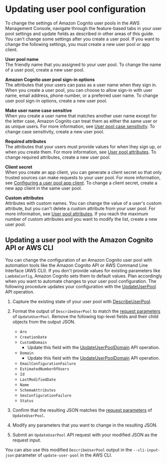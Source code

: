# Updating user pool configuration<a name="cognito-user-pool-updating"></a>

To change the settings of Amazon Cognito user pools in the AWS Management Console, navigate through the feature\-based tabs in your user pool settings and update fields as described in other areas of this guide\. You can't change some settings after you create a user pool\. If you want to change the following settings, you must create a new user pool or app client\.

**User pool name**  
The friendly name that you assigned to your user pool\. To change the name of a user pool, create a new user pool\.

**Amazon Cognito user pool sign\-in options**  
The attributes that your users can pass as a user name when they sign in\. When you create a user pool, you can choose to allow sign\-in with user name, email address, phone number, or a preferred user name\. To change user pool sign\-in options, create a new user pool\.

**Make user name case sensitive**  
When you create a user name that matches another user name except for the letter case, Amazon Cognito can treat them as either the same user or as unique users\. For more information, see [User pool case sensitivity](user-pool-case-sensitivity.md)\. To change case sensitivity, create a new user pool\.

**Required attributes**  
The attributes that your users must provide values for when they sign up, or when you create them\. For more information, see [User pool attributes](user-pool-settings-attributes.md)\. To change required attributes, create a new user pool\.

**Client secret**  
When you create an app client, you can generate a client secret so that only trusted sources can make requests to your user pool\. For more information, see [Configuring a user pool app client](user-pool-settings-client-apps.md)\. To change a client secret, create a new app client in the same user pool\.

**Custom attributes**  
Attributes with custom names\. You can change the value of a user's custom attribute, but you can't delete a custom attribute from your user pool\. For more information, see [User pool attributes](user-pool-settings-attributes.md)\. If you reach the maximum number of custom attributes and you want to modify the list, create a new user pool\.

## Updating a user pool with the Amazon Cognito API or AWS CLI<a name="cognito-user-pool-updating-api-cli"></a>

You can change the configuration of an Amazon Cognito user pool with automation tools like the Amazon Cognito API or AWS Command Line Interface \(AWS CLI\)\. If you don't provide values for existing parameters like `LambdaConfig`, Amazon Cognito sets them to default values\. Plan accordingly when you want to automate changes to your user pool configuration\. The following procedure updates your configuration with the [ UpdateUserPool](https://docs.aws.amazon.com/cognito-user-identity-pools/latest/APIReference/API_UpdateUserPool.html) API operation\.

1. Capture the existing state of your user pool with [ DescribeUserPool](https://docs.aws.amazon.com/cognito-user-identity-pools/latest/APIReference/API_DescribeUserPool.html)\.

1. Format the output of `DescribeUserPool` to match the [ request parameters](https://docs.aws.amazon.com/cognito-user-identity-pools/latest/APIReference/API_UpdateUserPool.html#API_UpdateUserPool_RequestSyntax) of `UpdateUserPool`\. Remove the following top\-level fields and their child objects from the output JSON\.
   + `Arn`
   + `CreationDate`
   + `CustomDomain`
     + Update this field with the [UpdateUserPoolDomain](https://docs.aws.amazon.com/cognito-user-identity-pools/latest/APIReference/API_UpdateUserPoolDomain.html) API operation\.
   + `Domain`
     + Update this field with the [UpdateUserPoolDomain](https://docs.aws.amazon.com/cognito-user-identity-pools/latest/APIReference/API_UpdateUserPoolDomain.html) API operation\.
   + `EmailConfigurationFailure`
   + `EstimatedNumberOfUsers`
   + `Id`
   + `LastModifiedDate`
   + `Name`
   + `SchemaAttributes`
   + `SmsConfigurationFailure`
   + `Status`

1. Confirm that the resulting JSON matches the [ request parameters](https://docs.aws.amazon.com/cognito-user-identity-pools/latest/APIReference/API_UpdateUserPool.html#API_UpdateUserPool_RequestSyntax) of `UpdateUserPool`\.

1. Modify any parameters that you want to change in the resulting JSON\.

1. Submit an `UpdateUserPool` API request with your modified JSON as the request input\.

You can also use this modified `DescribeUserPool` output in the `--cli-input-json` parameter of `update-user-pool` in the AWS CLI\.